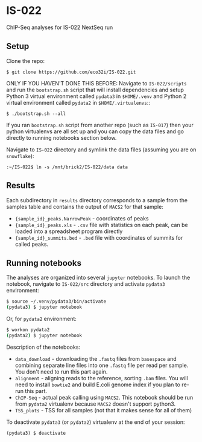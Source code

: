 # IS-022
ChIP-Seq analyses for IS-022 NextSeq run

## Setup
Clone the repo:

`$ git clone https://github.com/eco32i/IS-022.git`

ONLY IF YOU HAVEN'T DONE THIS BEFORE: Navigate to `IS-022/scripts` and run the `bootstrap.sh` script that will install dependencies and setup Python 3 virtual environment called `pydata3` in `$HOME/.venv` and Python 2 virtual environment called `pydata2` in `$HOME/.virtualenvs`::

`$ ./bootstrap.sh --all`

If you ran `bootstrap.sh` script from another repo (such as `IS-017`) then your python virtualenvs are all set up and you can copy the data files and go directly to running notebooks section below.

Navigate to `IS-022` directory and symlink the data files (assuming you are on `snowflake`):

`:~/IS-022$ ln -s /mnt/brick2/IS-022/data data`

## Results

Each subdirectory in `results` directory corresponds to a sample from the samples table and contains the output of `MACS2` for that sample:

* `{sample_id}_peaks.NarrowPeak` - coordinates of peaks 
* `{sample_id}_peaks.xls` - `.csv` file with statistics on each peak, can be loaded into a spreadsheet program directly  
* `{sample_id}_summits.bed` - `.bed` file with coordinates of summits for called peaks.

## Running notebooks

The analyses are organized into several `jupyter` notebooks. To launch the notebook, navigate to `IS-022/src` directory and activate `pydata3` environment:

```bash
$ source ~/.venv/pydata3/bin/activate
(pydata3) $ jupyter notebook
```
Or, for `pydata2` environment:

```bash
$ workon pydata2
(pydata2) $ jupyter notebook
```

Description of the notebooks:

* `data_download` - downloading the `.fastq` files from `basespace` and combining separate line files into one `.fastq` file per read per sample. You don't need to run this part again.
* `alignment` - aligning reads to the reference, sorting `.bam` files. You will need to install `bowtie2` and build E.coli genome index if you plan to re-run this part.
* `ChIP-Seq` - actual peak calling using `MACS2`. This notebook should be run from `pydata2` virtualenv because `MACS2` doesn't support python3.
* `TSS_plots` - TSS for all samples (not that it makes sense for all of them)

To deactivate `pydata3`  (or `pydata2`) virtualenv at the end of your session:

`(pydata3) $ deactivate`

